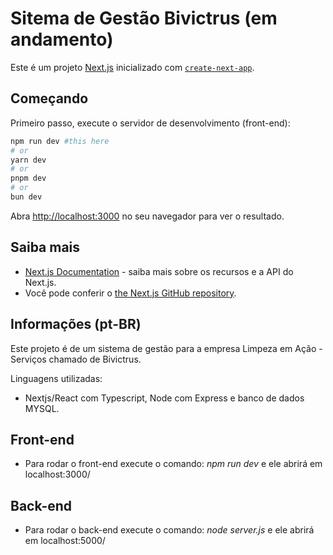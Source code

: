 # Sitema de Gestão Bivictrus (em andamento)

Este é um projeto [Next.js](https://nextjs.org) inicializado com [`create-next-app`](https://nextjs.org/docs/app/api-reference/cli/create-next-app).

## Começando

Primeiro passo, execute o servidor de desenvolvimento (front-end):

```bash
npm run dev #this here
# or
yarn dev
# or
pnpm dev
# or
bun dev
```

Abra [http://localhost:3000](http://localhost:3000) no seu navegador para ver o resultado.

## Saiba mais

- [Next.js Documentation](https://nextjs.org/docs) - saiba mais sobre os recursos e a API do Next.js.
- Você pode conferir o [the Next.js GitHub repository](https://github.com/vercel/next.js).

## Informações (pt-BR)

Este projeto é de um sistema de gestão para a empresa Limpeza em Ação - Serviços chamado de Bivictrus.

Linguagens utilizadas:
- Nextjs/React com Typescript, Node com Express e banco de dados MYSQL.

## Front-end
- Para rodar o front-end execute o comando: *npm run dev* e ele abrirá em localhost:3000/

## Back-end
- Para rodar o back-end execute o comando: *node server.js* e ele abrirá em localhost:5000/